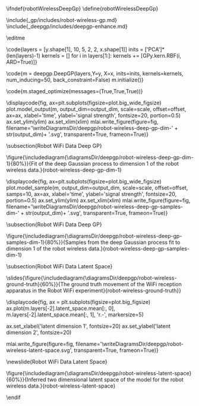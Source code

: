 \ifndef{robotWirelessDeepGp}
\define{robotWirelessDeepGp}

\include{_gp/includes/robot-wireless-gp.md}
\include{_deepgp/includes/deepgp-enhance.md}

\editme

\code{layers = [y.shape[1], 10, 5, 2, 2, x.shape[1]]
inits = ['PCA']*(len(layers)-1)
kernels = []
for i in layers[1:]:
    kernels += [GPy.kern.RBF(i, ARD=True)]}
	
\code{m = deepgp.DeepGP(layers,Y=y, X=x, inits=inits, 
                  kernels=kernels,
                  num_inducing=50, back_constraint=False)
m.initialize()}

\code{m.staged_optimize(messages=(True,True,True))}

\displaycode{fig, ax=plt.subplots(figsize=plot.big_wide_figsize)
plot.model_output(m, output_dim=output_dim, scale=scale, offset=offset, ax=ax, 
                  xlabel='time', ylabel='signal strength', fontsize=20, portion=0.5)
ax.set_ylim(ylim)
ax.set_xlim(xlim)
mlai.write_figure(figure=fig, filename='\writeDiagramsDir/deepgp/robot-wireless-deep-gp-dim-' + str(output_dim)+ '.svg', 
                  transparent=True, frameon=True)}
				  
\subsection{Robot WiFi Data Deep GP}

\figure{\includediagram{\diagramsDir/deepgp/robot-wireless-deep-gp-dim-1}{80%}}{Fit of the deep Gaussian process to dimension 1 of the robot wireless data.}{robot-wireless-deep-gp-dim-1}

\displaycode{fig, ax=plt.subplots(figsize=plot.big_wide_figsize)
plot.model_sample(m, output_dim=output_dim, scale=scale, offset=offset, samps=10, ax=ax,
                  xlabel='time', ylabel='signal strength', fontsize=20, portion=0.5)
ax.set_ylim(ylim)
ax.set_xlim(xlim)
mlai.write_figure(figure=fig, filename='\writeDiagramsDir/deepgp/robot-wireless-deep-gp-samples-dim-' + str(output_dim)+ '.svg', 
                  transparent=True, frameon=True)}

\subsection{Robot WiFi Data Deep GP}

\figure{\includediagram{\diagramsDir/deepgp/robot-wireless-deep-gp-samples-dim-1}{80%}}{Samples from the deep Gaussian process fit to dimension 1 of the robot wireless data.}{robot-wireless-deep-gp-samples-dim-1}


\subsection{Robot WiFi Data Latent Space}

\slides{\figure{\includediagram{\diagramsDir/deepgp/robot-wireless-ground-truth}{60%}}{The ground truth movement of the WiFi reception apparatus in the Robot WiFi experiment}{robot-wireless-ground-truth}}


\displaycode{fig, ax = plt.subplots(figsize=plot.big_figsize)
ax.plot(m.layers[-2].latent_space.mean[:, 0], 
        m.layers[-2].latent_space.mean[:, 1], 
        'r.-', markersize=5)

ax.set_xlabel('latent dimension 1', fontsize=20)
ax.set_ylabel('latent dimension 2', fontsize=20)

mlai.write_figure(figure=fig, filename='\writeDiagramsDir/deepgp/robot-wireless-latent-space.svg', 
            transparent=True, frameon=True)}

\newslide{Robot WiFi Data Latent Space}

\figure{\includediagram{\diagramsDir/deepgp/robot-wireless-latent-space}{60%}}{Inferred two dimensional latent space of the model for the robot wireless data.}{robot-wireless-latent-space}


\endif
